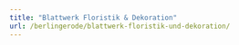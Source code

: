 ```yaml
---
title: "Blattwerk Floristik & Dekoration"
url: /berlingerode/blattwerk-floristik-und-dekoration/
---
```

